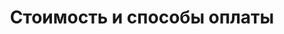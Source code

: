 ---
layout: post
title: Стоимость и способы оплаты
breadcrumbs:
  - name: Клиентам
    url: /clients/
breadcrumbCurrent: true
---